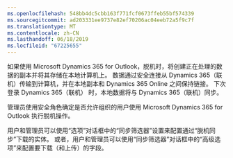 ```yaml
---
ms.openlocfilehash: 548bb4dc5cbb163f771fcf0673ffeb55bf574339
ms.sourcegitcommit: ad203331ee9737e82ef70206ac04eeb72a5f9c7f
ms.translationtype: MT
ms.contentlocale: zh-CN
ms.lasthandoff: 06/18/2019
ms.locfileid: "67225655"
---
```

如果使用 Microsoft Dynamics 365 for Outlook，脱机时，将创建正在处理的数据的副本并将其存储在本地计算机上。 数据通过安全连接从 Dynamics 365（联机）传输到计算机，并在本地副本和 Dynamics 365 Online 之间保持链接。 下次登录 Dynamics 365（联机） 时，本地数据将与 Dynamics 365（联机）同步。  
  
 管理员使用安全角色确定是否允许组织的用户使用 Microsoft Dynamics 365 for Outlook 执行脱机操作。  
  
 用户和管理员可以使用“选项”对话框中的“同步筛选器”设置来配置通过“脱机同步”下载的实体。 或者，用户和管理员可以使用“同步筛选器”对话框中的“高级选项”来配置要下载（和上传）的字段。